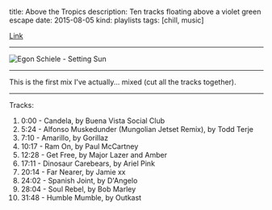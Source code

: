 title: Above the Tropics
description: Ten tracks floating above a violet green escape
date: 2015-08-05
kind: playlists
tags: [chill, music]


<a href="https://www.youtube.com/watch?v=wmGhkk5jj2Q&feature=youtu.be"> Link </a>

---

![Egon Schiele - Setting Sun](https://upload.wikimedia.org/wikipedia/commons/thumb/e/e4/Egon_Schiele_-_Setting_Sun_-_Google_Art_Project.jpg/800px-Egon_Schiele_-_Setting_Sun_-_Google_Art_Project.jpg)

---

This is the first mix I've actually... mixed (cut all the tracks together). 

---

Tracks:

1. 0:00 - Candela, by Buena Vista Social Club
2. 5:24 - Alfonso Muskedunder (Mungolian Jetset Remix), by Todd Terje
3. 7:10 - Amarillo, by Gorillaz
4. 10:17 - Ram On, by Paul McCartney
5. 12:28 - Get Free, by Major Lazer and Amber
6. 17:11 - Dinosaur Carebears, by Ariel Pink
7. 20:14 - Far Nearer, by Jamie xx
8. 24:02 - Spanish Joint, by D'Angelo
9. 28:04 - Soul Rebel, by Bob Marley
10. 31:48 - Humble Mumble, by Outkast
